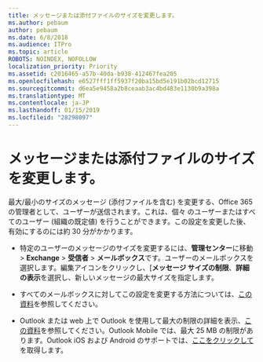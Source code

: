 ```yaml
---
title: メッセージまたは添付ファイルのサイズを変更します。
ms.author: pebaum
author: pebaum
ms.date: 6/8/2018
ms.audience: ITPro
ms.topic: article
ROBOTS: NOINDEX, NOFOLLOW
localization_priority: Priority
ms.assetid: c2016465-a57b-40da-b938-412467fea205
ms.openlocfilehash: e6527fff1ff5937f20ba15bd5e191b02bcd12715
ms.sourcegitcommit: d6ea5e9458a2b8ceaab3ac4bd483e1130b9a398a
ms.translationtype: MT
ms.contentlocale: ja-JP
ms.lasthandoff: 01/15/2019
ms.locfileid: "28298097"
---
```

# <a name="changing-message-or-attachment-size"></a>メッセージまたは添付ファイルのサイズを変更します。

最大/最小のサイズのメッセージ (添付ファイルを含む) を変更する、Office 365 の管理者として、ユーザーが送信されます。これは、個々 のユーザーまたはすべてのユーザー (組織の既定値) を行うことができます。この設定を変更した後、有効にするのには約 30 分がかかります。
  
- 特定のユーザーのメッセージのサイズを変更するには、**管理センター**に移動\> **Exchange** \> **受信者** \> **メールボックス**です。ユーザーのメールボックスを選択します。編集アイコンをクリックし、[**メッセージ サイズの制限**、**詳細の表示**を選択し、新しいメッセージの最大サイズを指定します。 
    
- すべてのメールボックスに対してこの設定を変更する方法については、[この資料](https://www.microsoft.com/en-us/microsoft-365/blog/2015/04/15/office-365-now-supports-larger-email-messages-up-to-150-mb/)を参照してください。
    
- Outlook または web 上で Outlook を使用して最大の制限の詳細を表示、[この資料](https://technet.microsoft.com/en-us/library/exchange-online-limits.aspx#MessageLimits)を参照してください。Outlook Mobile では、最大 25 MB の制限があります。Outlook iOS および Android のサポートでは、[ここをクリックして](https://support.office.com/en-us/article/Get-in-app-help-for-Outlook-for-iOS-and-Android-218a22d1-9fa5-4889-b689-de1c63493243)を取得します。
    

